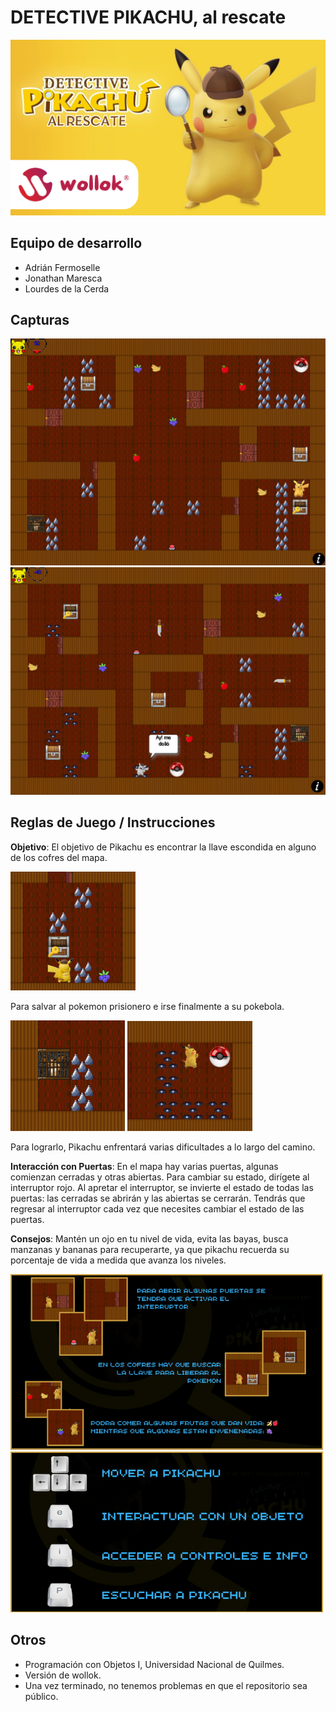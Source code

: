 # DETECTIVE PIKACHU, al rescate

![Portada](https://github.com/obj1unq/2024s1-tp-grupal-juego-equipo-5/blob/master/assets/readme-titulo.png)

## Equipo de desarrollo

- Adrián Fermoselle
- Jonathan Maresca
- Lourdes de la Cerda

## Capturas

![Portada](https://github.com/obj1unq/2024s1-tp-grupal-juego-equipo-5/blob/readme/assets/readme-captura1.png)
![Portada](https://github.com/obj1unq/2024s1-tp-grupal-juego-equipo-5/blob/readme/assets/readme-captura2.png)

## Reglas de Juego / Instrucciones

**Objetivo**:
El objetivo de Pikachu es encontrar la llave escondida en alguno de los cofres del mapa.

![Portada](https://github.com/obj1unq/2024s1-tp-grupal-juego-equipo-5/blob/readme/assets/readme-captura3.png)

Para salvar al pokemon prisionero e irse finalmente a su pokebola.

![Portada](https://github.com/obj1unq/2024s1-tp-grupal-juego-equipo-5/blob/readme/assets/readme-captura4.png)
![Portada](https://github.com/obj1unq/2024s1-tp-grupal-juego-equipo-5/blob/readme/assets/readme-captura5.png)

Para lograrlo, Pikachu enfrentará varias dificultades a lo largo del camino.

**Interacción con Puertas**:
En el mapa hay varias puertas, algunas comienzan cerradas y otras abiertas. Para cambiar su estado, dirígete al interruptor rojo. Al apretar el interruptor, se invierte el estado de todas las puertas: las cerradas se abrirán y las abiertas se cerrarán. Tendrás que regresar al interruptor cada vez que necesites cambiar el estado de las puertas.

**Consejos**:
Mantén un ojo en tu nivel de vida, evita las bayas, busca manzanas y bananas para recuperarte, ya que pikachu recuerda su porcentaje de vida a medida que avanza los niveles.

![Portada](https://github.com/obj1unq/2024s1-tp-grupal-juego-equipo-5/blob/master/assets/readme-tutorial.png)
![Portada](https://github.com/obj1unq/2024s1-tp-grupal-juego-equipo-5/blob/master/assets/readme-teclas.png)

## Otros

- Programación con Objetos I, Universidad Nacional de Quilmes.
- Versión de wollok.
- Una vez terminado, no tenemos problemas en que el repositorio sea público.
